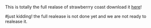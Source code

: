 This is totally the full realase of strawberrry coast download it [here](no.no)!

#just kidding!
the full realease is not done yet and we are not ready to realease it.
